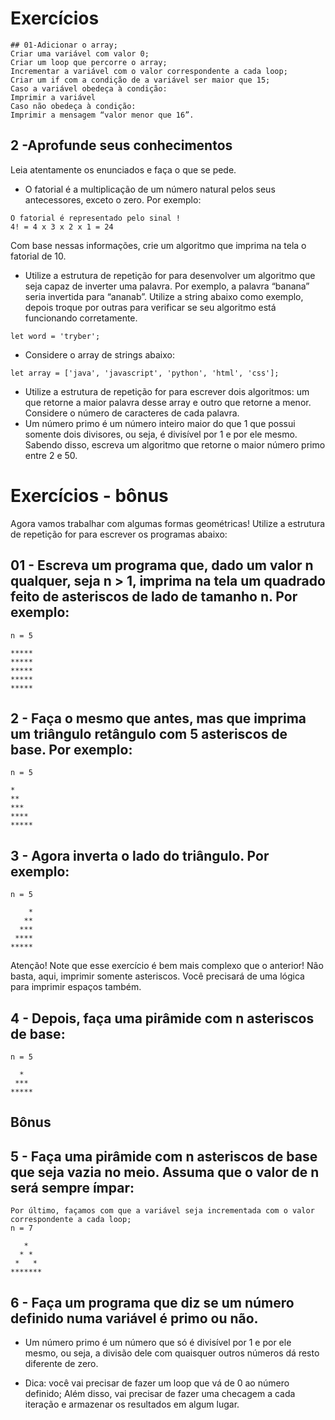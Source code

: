 # Exercícios
```
## 01-Adicionar o array;
Criar uma variável com valor 0;
Criar um loop que percorre o array;
Incrementar a variável com o valor correspondente a cada loop;
Criar um if com a condição de a variável ser maior que 15;
Caso a variável obedeça à condição:
Imprimir a variável
Caso não obedeça à condição:
Imprimir a mensagem “valor menor que 16”.
```

## 2 -Aprofunde seus conhecimentos
Leia atentamente os enunciados e faça o que se pede.

- O fatorial é a multiplicação de um número natural pelos seus antecessores, exceto o zero. Por exemplo:

```
O fatorial é representado pelo sinal !
4! = 4 x 3 x 2 x 1 = 24
```
Com base nessas informações, crie um algoritmo que imprima na tela o fatorial de 10.

- Utilize a estrutura de repetição for para desenvolver um algoritmo que seja capaz de inverter uma palavra. Por exemplo, a palavra “banana” seria invertida para “ananab”. Utilize a string abaixo como exemplo, depois troque por outras para verificar se seu algoritmo está funcionando corretamente.
```
let word = 'tryber';
```
- Considere o array de strings abaixo:
```
let array = ['java', 'javascript', 'python', 'html', 'css'];
```
- Utilize a estrutura de repetição for para escrever dois algoritmos: um que retorne a maior palavra desse array e outro que retorne a menor. Considere o número de caracteres de cada palavra.
- Um número primo é um número inteiro maior do que 1 que possui somente dois divisores, ou seja, é divisível por 1 e por ele mesmo. Sabendo disso, escreva um algoritmo que retorne o maior número primo entre 2 e 50.

# Exercícios - bônus

Agora vamos trabalhar com algumas formas geométricas! Utilize a estrutura de repetição for para escrever os programas abaixo:

## 01 - Escreva um programa que, dado um valor n qualquer, seja n > 1, imprima na tela um quadrado feito de asteriscos de lado de tamanho n. Por exemplo:
```
n = 5

*****
*****
*****
*****
*****
```
## 2 - Faça o mesmo que antes, mas que imprima um triângulo retângulo com 5 asteriscos de base. Por exemplo:
```
n = 5

*
**
***
****
*****
```


## 3 - Agora inverta o lado do triângulo. Por exemplo:

```
n = 5

    *
   **
  ***
 ****
*****
```

Atenção! Note que esse exercício é bem mais complexo que o anterior! Não basta, aqui, imprimir somente asteriscos. Você precisará de uma lógica para imprimir espaços também.

## 4 - Depois, faça uma pirâmide com n asteriscos de base:

```
n = 5

  *
 ***
*****
```

## Bônus

## 5 - Faça uma pirâmide com n asteriscos de base que seja vazia no meio. Assuma que o valor de n será sempre ímpar:

```
Por último, façamos com que a variável seja incrementada com o valor correspondente a cada loop;
n = 7

   *
  * *
 *   *
*******
```

## 6 - Faça um programa que diz se um número definido numa variável é primo ou não.

- Um número primo é um número que só é divisível por 1 e por ele mesmo, ou seja, a divisão dele com quaisquer outros números dá resto diferente de zero.

- Dica: você vai precisar de fazer um loop que vá de 0 ao número definido; Além disso, vai precisar de fazer uma checagem a cada iteração e armazenar os resultados em algum lugar.
